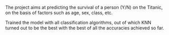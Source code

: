 The project aims at predicting the survival of a person (Y/N) on the Titanic, on the basis of factors such as age, sex, class, etc. 

Trained the model with all classification algorithms, out of which KNN turned out to be the best with the best of all the accuracies achieved so far.
